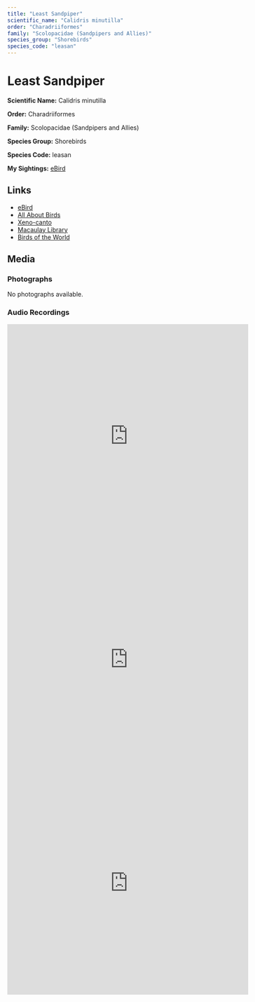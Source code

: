 ```yaml
---
title: "Least Sandpiper"
scientific_name: "Calidris minutilla"
order: "Charadriiformes"
family: "Scolopacidae (Sandpipers and Allies)"
species_group: "Shorebirds"
species_code: "leasan"
---
```


# Least Sandpiper

**Scientific Name:** Calidris minutilla

**Order:** Charadriiformes

**Family:** Scolopacidae (Sandpipers and Allies)

**Species Group:** Shorebirds

**Species Code:** leasan

**My Sightings:** [eBird](https://ebird.org/lifelist?r=world&time=life&spp=leasan)

## Links
* [eBird](https://ebird.org/species/leasan) 
* [All About Birds](https://www.allaboutbirds.org/guide/leasan) 
* [Xeno-canto](https://www.xeno-canto.org/species/leasan) 
* [Macaulay Library](https://search.macaulaylibrary.org/catalog?taxonCode=leasan&sort=rating_rank_desc)
* [Birds of the World](https://birdsoftheworld.org/bow/species/leasan)

## Media
### Photographs
No photographs available.

### Audio Recordings
<iframe src="https://macaulaylibrary.org/asset/626447443/embed" width="550" height="510" frameborder="0" allowfullscreen></iframe>
<iframe src="https://macaulaylibrary.org/asset/626618108/embed" width="550" height="510" frameborder="0" allowfullscreen></iframe>
<iframe src="https://macaulaylibrary.org/asset/626617947/embed" width="550" height="510" frameborder="0" allowfullscreen></iframe>
